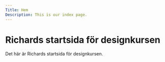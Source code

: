 ```yaml
---
Title: Hem
Description: This is our index page.
---
```


Richards startsida för designkursen
===================================

Det här är Richards startsida för designkursen.
